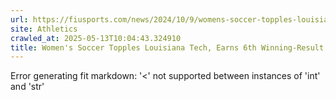 ```yaml
---
url: https://fiusports.com/news/2024/10/9/womens-soccer-topples-louisiana-tech-earns-5th-winning-result-in-a-row.aspx
site: Athletics
crawled_at: 2025-05-13T10:04:43.324910
title: Women's Soccer Topples Louisiana Tech, Earns 6th Winning-Result in a Row - FIU Athletics
---
```


Error generating fit markdown: '<' not supported between instances of 'int' and 'str'